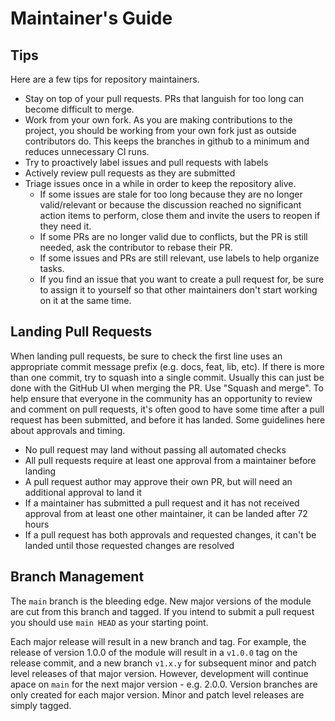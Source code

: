 # Maintainer's Guide

## Tips

Here are a few tips for repository maintainers.

* Stay on top of your pull requests. PRs that languish for too long can become difficult to merge.
* Work from your own fork. As you are making contributions to the project, you should be working from your own fork just as outside contributors do. This keeps the branches in github to a minimum and reduces unnecessary CI runs.
* Try to proactively label issues and pull requests with labels
* Actively review pull requests as they are submitted
* Triage issues once in a while in order to keep the repository alive.
  * If some issues are stale for too long because they are no longer valid/relevant or because the discussion reached no significant action items to perform, close them and invite the users to reopen if they need it.
  * If some PRs are no longer valid due to conflicts, but the PR is still needed, ask the contributor to rebase their PR.
  * If some issues and PRs are still relevant, use labels to help organize tasks.
  * If you find an issue that you want to create a pull request for, be sure to assign it to yourself so that other maintainers don't start working on it at the same time.

## Landing Pull Requests

When landing pull requests, be sure to check the first line uses an appropriate commit message prefix (e.g. docs, feat, lib, etc). If there is more than one commit, try to squash into a single commit. Usually this can just be done with the GitHub UI when merging the PR. Use "Squash and merge". To help ensure that everyone in the community has an opportunity to review and comment on pull requests, it's often good to have some time after a pull request has been submitted, and before it has landed. Some guidelines here about approvals and timing.

* No pull request may land without passing all automated checks
* All pull requests require at least one approval from a maintainer before landing
* A pull request author may approve their own PR, but will need an additional approval to land it
* If a maintainer has submitted a pull request and it has not received approval from at least one other maintainer, it can be landed after 72 hours
* If a pull request has both approvals and requested changes, it can't be landed until those requested changes are resolved

## Branch Management

The `main` branch is the bleeding edge. New major versions of the module
are cut from this branch and tagged. If you intend to submit a pull request
you should use `main HEAD` as your starting point.

Each major release will result in a new branch and tag. For example, the
release of version 1.0.0 of the module will result in a `v1.0.0` tag on the
release commit, and a new branch `v1.x.y` for subsequent minor and patch
level releases of that major version. However, development will continue
apace on `main` for the next major version - e.g. 2.0.0. Version branches
are only created for each major version. Minor and patch level releases
are simply tagged.
